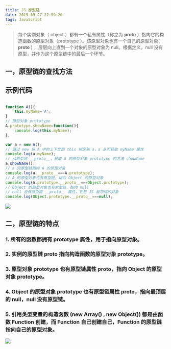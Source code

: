 ```yaml
---
title: JS 原型链
date: 2019-09-27 22:59:26
tags: JavaScript
---
```


> 每个实例对象（ object ）都有一个私有属性（称之为 __proto__ ）指向它的构造函数的原型对象（prototype ）。该原型对象也有一个自己的原型对象( __proto__ ) ，层层向上直到一个对象的原型对象为 null。根据定义，null 没有原型，并作为这个原型链中的最后一个环节。

<!-- more -->


## 一，原型链的查找方法

## 示例代码
```js

function A(){
	this.myName='A';
}
// 原型对象 prototype
A.prototype.showName=function(){
	console.log(this.myName);
};

var a = new A();
// 通过 new 将 A 中的上下文即 this 绑定到 a，a 从而获取 myName 属性
console.log(a.myName);
// 从原型链 __proto__，获取 A 的原型对象 prototype 的方法 showName
a.showName();
// a 的原型链指向 A 的原型对象
console.log(a.__proto__===A.prototype);
// A 的原型对象也有原型链，指向 Object 的原型对象
console.log(A.prototype.__proto__===Object.prototype);
// Object 的原型对象也有原型链，指向 null
// null 没有原型链 __proto__ 属性，它是 JS 最顶层的对象
console.log(Object.prototype.__proto__===null);
```

![](http://qiniucdn.luckybird.me/blog/img/2019/__proto__.png)

## 二，原型链的特点
### 1. 所有的函数都拥有 prototype 属性，用于指向原型对象。
### 2. 实例的原型链 __proto__ 指向构造函数的原型对象 prototype。
### 3. 原型对象 prototype 也有原型链属性 __proto__，指向 Object 的原型对象 prototype。
### 4. Object 的原型对象 prototype 也有原型链属性 __proto__，指向最顶层的 null，null 没有原型链。
### 5. 引用类型变量的构造函数 (new Array() , new Object()) 都是由函数 Function 创建，而 Function 自己创建自己，Function 的原型链指向自己的原型对象。


![](http://qiniucdn.luckybird.me/blog/img/2019/prototype.png)


